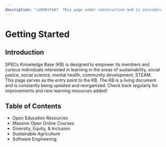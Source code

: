 ```yaml
---
description: "\U0001F6A7  This page under construction and is considered incomplete. \U0001F6A7"
---
```


# Getting Started

## Introduction

SPECs Knowledge Base \(KB\) is designed to empower its members and curious individuals interested in learning in the areas of sustainability, social justice, social science, mental health, community development, STEAM. This page serves as the entry point to the KB. The KB is a living document and is constantly being updated and reorganized. Check back regularly for improvements and new learning resources added!

## Table of Contents

* Open Education Resources
* Massive Open Online Courses
* Diversity, Equity, & Inclusion
* Sustainable Agriculture
* Software Engineering

